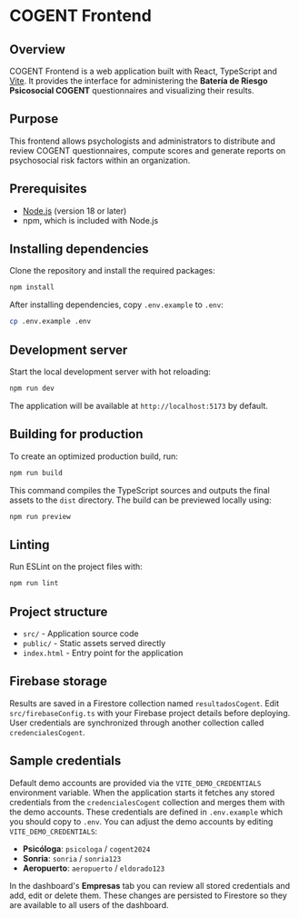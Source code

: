 # COGENT Frontend

## Overview

COGENT Frontend is a web application built with React, TypeScript and [Vite](https://vitejs.dev/). It provides the interface for administering the **Batería de Riesgo Psicosocial COGENT** questionnaires and visualizing their results.

## Purpose

This frontend allows psychologists and administrators to distribute and review COGENT questionnaires, compute scores and generate reports on psychosocial risk factors within an organization.

## Prerequisites

- [Node.js](https://nodejs.org/) (version 18 or later)
- npm, which is included with Node.js

## Installing dependencies

Clone the repository and install the required packages:

```bash
npm install
```

After installing dependencies, copy `.env.example` to `.env`:

```bash
cp .env.example .env
```

## Development server

Start the local development server with hot reloading:

```bash
npm run dev
```

The application will be available at `http://localhost:5173` by default.

## Building for production

To create an optimized production build, run:

```bash
npm run build
```

This command compiles the TypeScript sources and outputs the final assets to the `dist` directory. The build can be previewed locally using:

```bash
npm run preview
```

## Linting

Run ESLint on the project files with:

```bash
npm run lint
```

## Project structure

- `src/` - Application source code
- `public/` - Static assets served directly
- `index.html` - Entry point for the application

## Firebase storage

Results are saved in a Firestore collection named `resultadosCogent`. Edit
`src/firebaseConfig.ts` with your Firebase project details before deploying.
User credentials are synchronized through another collection called
`credencialesCogent`.

## Sample credentials

Default demo accounts are provided via the `VITE_DEMO_CREDENTIALS` environment
variable. When the application starts it fetches any stored credentials from the
`credencialesCogent` collection and merges them with the demo accounts.
These credentials are defined in `.env.example` which you should copy to `.env`.
You can adjust the demo accounts by editing `VITE_DEMO_CREDENTIALS`:

- **Psicóloga**: `psicologa` / `cogent2024`
- **Sonria**: `sonria` / `sonria123`
- **Aeropuerto**: `aeropuerto` / `eldorado123`

In the dashboard's **Empresas** tab you can review all stored credentials and
add, edit or delete them. These changes are persisted to Firestore so they are
available to all users of the dashboard.

